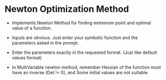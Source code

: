 # Newton Optimization Method

* Implements Newton Method for finding extremum point and optimal value of a function.

* Inputs are obvious. Just enter your symbolic function and the parameters asked in the prompt.

* Enter the parameters exactly in the requested format. (Just like default values format)

* In MultiVariable newton method, remember Hessian of the function must have an inverse (Det != 0),
    and Some initial values are not suitable.
